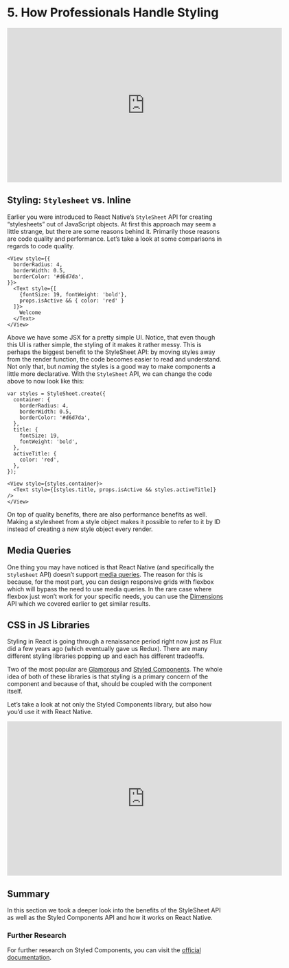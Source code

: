 # 5. How Professionals Handle Styling



<iframe allowfullscreen="1" allow="accelerometer; autoplay; encrypted-media; gyroscope; picture-in-picture" title="YouTube video player" src="https://www.youtube.com/embed/I3T17kupyv0?showinfo=0&amp;rel=0&amp;autohide=1&amp;vq=hd720&amp;hl=en-us&amp;cc_load_policy=0&amp;enablejsapi=1&amp;origin=https%3A%2F%2Fclassroom.udacity.com&amp;widgetid=381" id="widget382" width="640" height="360" frameborder="0"></iframe>



## Styling: `Stylesheet` vs. Inline

Earlier you were introduced to React Native’s `StyleSheet` API for creating “stylesheets” out of JavaScript objects. At first this approach may seem a little strange, but there are some reasons behind  it. Primarily those reasons are code quality and performance. Let’s take a look at some comparisons in regards to code quality.

```
<View style={{
  borderRadius: 4,
  borderWidth: 0.5,
  borderColor: '#d6d7da',
}}>
  <Text style={[
    {fontSize: 19, fontWeight: 'bold'}, 
    props.isActive && { color: 'red' }
  ]}>
    Welcome
  </Text>
</View>
```

Above we have some JSX for a pretty simple UI. Notice,  that even though this UI is rather simple, the styling of it makes it  rather messy. This is perhaps the biggest benefit to the StyleSheet API: by moving styles away from the render function, the code becomes easier to read and understand. Not only that, but *naming* the styles is a good way to make components a little more declarative. With the `StyleSheet` API, we can change the code above to now look like this:

```
var styles = StyleSheet.create({
  container: {
    borderRadius: 4,
    borderWidth: 0.5,
    borderColor: '#d6d7da',
  },
  title: {
    fontSize: 19,
    fontWeight: 'bold',
  },
  activeTitle: {
    color: 'red',
  },
});

<View style={styles.container}>
  <Text style={[styles.title, props.isActive && styles.activeTitle]} />
</View>
```

On top of quality benefits, there are also performance  benefits as well. Making a stylesheet from a style object makes it  possible to refer to it by ID instead of creating a new style object  every render.



## Media Queries

One thing you may have noticed is that React Native (and specifically the `StyleSheet` API) doesn’t support [media queries](https://developer.mozilla.org/en-US/docs/Web/CSS/Media_Queries/Using_media_queries). The reason for this is because, for the most part, you can design  responsive grids with flexbox which will bypass the need to use media  queries. In the rare case where flexbox just won’t work for your  specific needs, you can use the [Dimensions](https://facebook.github.io/react-native/docs/dimensions.html) API which we covered earlier to get similar results.



## CSS in JS Libraries

Styling in React is going through a renaissance period right now just as Flux did a few years ago (which eventually gave us Redux). There are many different styling libraries popping up and each has different  tradeoffs. 

Two of the most popular are [Glamorous](https://github.com/robinpowered/glamorous-native) and [Styled Components](https://github.com/styled-components/styled-components). The whole idea of both of these libraries is that styling is a primary  concern of the component and because of that, should be coupled with the component itself. 

Let’s take a look at not only the Styled Components library, but also how you’d use it with React Native.



<iframe allowfullscreen="1" allow="accelerometer; autoplay; encrypted-media; gyroscope; picture-in-picture" title="YouTube video player" src="https://www.youtube.com/embed/XF_4MPpvRqs?showinfo=0&amp;rel=0&amp;autohide=1&amp;vq=hd720&amp;hl=en-us&amp;cc_load_policy=0&amp;enablejsapi=1&amp;origin=https%3A%2F%2Fclassroom.udacity.com&amp;widgetid=383" id="widget384" width="640" height="360" frameborder="0"></iframe>



## Summary

In this section we took a deeper look into the benefits of the  StyleSheet API as well as the Styled Components API and how it works on  React Native. 

### Further Research

For further research on Styled Components, you can visit the [official documentation](https://www.styled-components.com/).